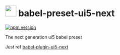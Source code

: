 # <img src="https://openui5.org/images/OpenUI5_new_big_side.png" width="35px"> babel-preset-ui5-next

[![npm version](https://badge.fury.io/js/babel-preset-ui5-next.svg)](https://badge.fury.io/js/babel-preset-ui5-next)

The next generation ui5 babel preset

Just ref [babel-plugin-ui5-next](https://github.com/ui5-next/babel-plugin-ui5-next)